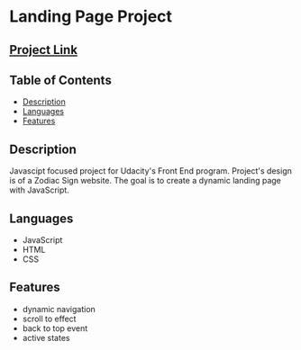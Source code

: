 # Landing Page Project

## [Project Link](https://emmablair.github.io/zodiac-landingPage/)

## Table of Contents

* [Description](#Description)
* [Languages](#Languages)
* [Features](#Features)

## Description

Javascipt focused project for Udacity's Front End program. Project's design is of a Zodiac Sign website. The goal is to create a dynamic landing page with JavaScript.

## Languages

* JavaScript
* HTML
* CSS

## Features

* dynamic navigation
* scroll to effect
* back to top event
* active states